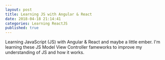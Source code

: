 ```yaml
---
layout: post
title: Learning JS with Angular & React
date: 2018-04-18 21:14:41
categories: Learning ReactJS
published: true
---
```


Learning JavaScript (JS) with Angular & React and maybe a little ember. I'm learning these JS Model View Controller fameworks to improve my understanding of JS and how it works. 


